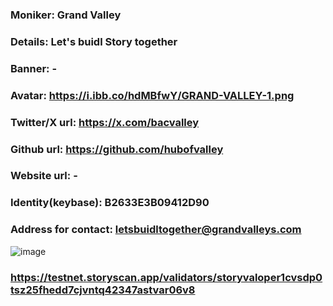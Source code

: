 ### Moniker: Grand Valley

### Details: Let's buidl Story together

### Banner: -

### Avatar: https://i.ibb.co/hdMBfwY/GRAND-VALLEY-1.png

### Twitter/X url: https://x.com/bacvalley

### Github url: https://github.com/hubofvalley

### Website url: -

### Identity(keybase): B2633E3B09412D90

### Address for contact: letsbuidltogether@grandvalleys.com

![image](https://github.com/user-attachments/assets/1e72d1b8-63cf-49b4-9a57-fdf95a9d7ba1)

### https://testnet.storyscan.app/validators/storyvaloper1cvsdp0tsz25fhedd7cjvntq42347astvar06v8
